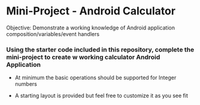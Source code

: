 # Mini-Project - Android Calculator

Objective: Demonstrate a working knowledge of Android application composition/variables/event handlers

### Using the starter code included in this repository, complete the mini-project to create w working calculator Android Application

* At minimum the basic operations should be supported for Integer numbers

* A starting layout is provided but feel free to customize it as you see fit




